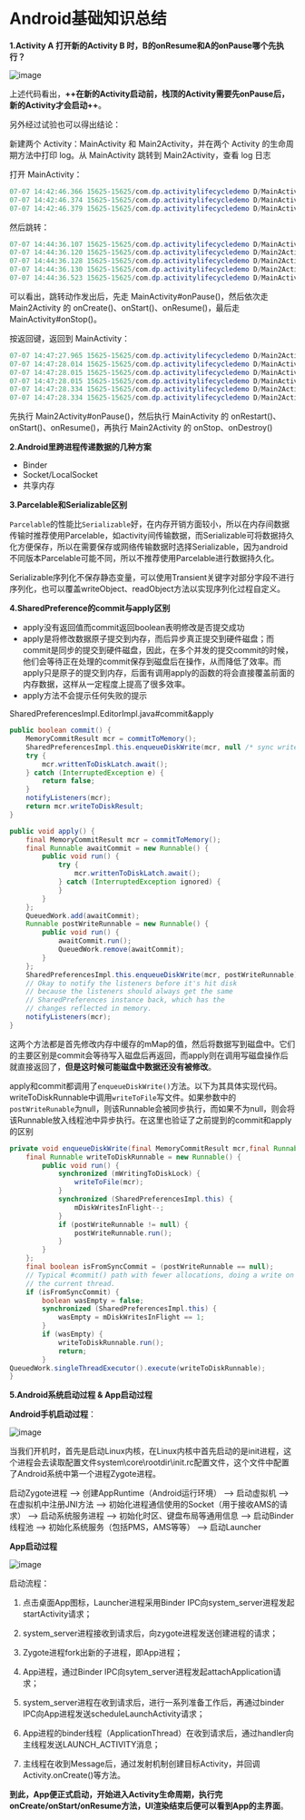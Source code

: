 # Android基础知识总结

**1.Activity A 打开新的Activity B 时，B的onResume和A的onPause哪个先执行？**

![image](http://o9m6aqy3r.bkt.clouddn.com//Activity/resumeTopActivityInnerLocker.png)

上述代码看出，**++在新的Activity启动前，栈顶的Activity需要先onPause后，新的Activity才会启动++**。

另外经过试验也可以得出结论：

新建两个 Activity：MainActivity 和 Main2Activity，并在两个 Activity 的生命周期方法中打印 log。从 MainActivity 跳转到 Main2Activity，查看 log 日志

打开 MainActivity：

```Java
07-07 14:42:46.366 15625-15625/com.dp.activitylifecycledemo D/MainActivity: onCreate
07-07 14:42:46.374 15625-15625/com.dp.activitylifecycledemo D/MainActivity: onStart
07-07 14:42:46.379 15625-15625/com.dp.activitylifecycledemo D/MainActivity: onResume
```

然后跳转：

```Java
07-07 14:44:36.107 15625-15625/com.dp.activitylifecycledemo D/MainActivity: onPause
07-07 14:44:36.120 15625-15625/com.dp.activitylifecycledemo D/Main2Activity: onCreate
07-07 14:44:36.128 15625-15625/com.dp.activitylifecycledemo D/Main2Activity: onStart
07-07 14:44:36.130 15625-15625/com.dp.activitylifecycledemo D/Main2Activity: onResume
07-07 14:44:36.523 15625-15625/com.dp.activitylifecycledemo D/MainActivity: onStop
```
可以看出，跳转动作发出后，先走 MainActivity#onPause()，然后依次走 Main2Activity 的 onCreate()、onStart()、onResume()，最后走 MainActivity#onStop()。

按返回键，返回到 MainActivity：

```java
07-07 14:47:27.965 15625-15625/com.dp.activitylifecycledemo D/Main2Activity: onPause
07-07 14:47:28.014 15625-15625/com.dp.activitylifecycledemo D/MainActivity: onRestart
07-07 14:47:28.015 15625-15625/com.dp.activitylifecycledemo D/MainActivity: onStart
07-07 14:47:28.015 15625-15625/com.dp.activitylifecycledemo D/MainActivity: onResume
07-07 14:47:28.334 15625-15625/com.dp.activitylifecycledemo D/Main2Activity: onStop
07-07 14:47:28.334 15625-15625/com.dp.activitylifecycledemo D/Main2Activity: onDestroy
```
先执行 Main2Activity#onPause()，然后执行 MainActivity 的 onRestart()、onStart()、onResume()，再执行 Main2Activity 的 onStop、onDestroy()

**2.Android里跨进程传递数据的几种方案**

- Binder
- Socket/LocalSocket
- 共享内存

**3.Parcelable和Serializable区别**

`Parcelable`的性能比`Serializable`好，在内存开销方面较小，所以在内存间数据传输时推荐使用Parcelable，如activity间传输数据，而Serializable可将数据持久化方便保存，所以在需要保存或网络传输数据时选择Serializable，因为android不同版本Parcelable可能不同，所以不推荐使用Parcelable进行数据持久化。

Serializable序列化不保存静态变量，可以使用Transient关键字对部分字段不进行序列化，也可以覆盖writeObject、readObject方法以实现序列化过程自定义。

**4.SharedPreference的commit与apply区别**
- apply没有返回值而commit返回boolean表明修改是否提交成功
- apply是将修改数据原子提交到内存，而后异步真正提交到硬件磁盘；而commit是同步的提交到硬件磁盘，因此，在多个并发的提交commit的时候，他们会等待正在处理的commit保存到磁盘后在操作，从而降低了效率。而apply只是原子的提交到内存，后面有调用apply的函数的将会直接覆盖前面的内存数据，这样从一定程度上提高了很多效率。
- apply方法不会提示任何失败的提示

SharedPreferencesImpl.EditorImpl.java#commit&apply

```java
public boolean commit() {
    MemoryCommitResult mcr = commitToMemory();
    SharedPreferencesImpl.this.enqueueDiskWrite(mcr, null /* sync write on this thread okay */);
    try {
        mcr.writtenToDiskLatch.await();
    } catch (InterruptedException e) {
        return false;
    }
    notifyListeners(mcr);
    return mcr.writeToDiskResult;
}

public void apply() {
    final MemoryCommitResult mcr = commitToMemory();
    final Runnable awaitCommit = new Runnable() {
        public void run() {
            try {
                mcr.writtenToDiskLatch.await();
            } catch (InterruptedException ignored) {
            }
        }
    };
    QueuedWork.add(awaitCommit);
    Runnable postWriteRunnable = new Runnable() {
        public void run() {
            awaitCommit.run();
            QueuedWork.remove(awaitCommit);
        }
    };
    SharedPreferencesImpl.this.enqueueDiskWrite(mcr, postWriteRunnable);
    // Okay to notify the listeners before it's hit disk
    // because the listeners should always get the same
    // SharedPreferences instance back, which has the
    // changes reflected in memory.
    notifyListeners(mcr);
}
```
这两个方法都是首先修改内存中缓存的mMap的值，然后将数据写到磁盘中。它们的主要区别是commit会等待写入磁盘后再返回，而apply则在调用写磁盘操作后就直接返回了，**但是这时候可能磁盘中数据还没有被修改**。

apply和commit都调用了`enqueueDiskWrite()`方法。以下为其具体实现代码。writeToDiskRunnable中调用`writeToFile`写文件。如果参数中的`postWriteRunable`为null，则该Runnable会被同步执行，而如果不为null，则会将该Runnable放入线程池中异步执行。在这里也验证了之前提到的commit和apply的区别

```java
private void enqueueDiskWrite(final MemoryCommitResult mcr,final Runnable postWriteRunnable) {
    final Runnable writeToDiskRunnable = new Runnable() {
        public void run() {
            synchronized (mWritingToDiskLock) {
                writeToFile(mcr);
            }
            synchronized (SharedPreferencesImpl.this) {
                mDiskWritesInFlight--;
            }
            if (postWriteRunnable != null) {
                postWriteRunnable.run();
            }
        }
    };
    final boolean isFromSyncCommit = (postWriteRunnable == null);
    // Typical #commit() path with fewer allocations, doing a write on
    // the current thread.
    if (isFromSyncCommit) {
        boolean wasEmpty = false;
        synchronized (SharedPreferencesImpl.this) {
            wasEmpty = mDiskWritesInFlight == 1;
        }
        if (wasEmpty) {
            writeToDiskRunnable.run();
            return;
        }
QueuedWork.singleThreadExecutor().execute(writeToDiskRunnable);
}
```

**5.Android系统启动过程 & App启动过程**

**Android手机启动过程**：

![image](http://o9m6aqy3r.bkt.clouddn.com//Application/android-booting.jpg)

当我们开机时，首先是启动Linux内核，在Linux内核中首先启动的是init进程，这个进程会去读取配置文件system\core\rootdir\init.rc配置文件，这个文件中配置了Android系统中第一个进程Zygote进程。

启动Zygote进程 --> 创建AppRuntime（Android运行环境） --> 启动虚拟机 --> 在虚拟机中注册JNI方法 --> 初始化进程通信使用的Socket（用于接收AMS的请求） --> 启动系统服务进程 --> 初始化时区、键盘布局等通用信息 --> 启动Binder线程池 --> 初始化系统服务（包括PMS，AMS等等） --> 启动Launcher

**App启动过程**

![image](http://o9m6aqy3r.bkt.clouddn.com//Activity/start_activity_process.jpg)

启动流程：
1. 点击桌面App图标，Launcher进程采用Binder IPC向system_server进程发起startActivity请求；

2. system_server进程接收到请求后，向zygote进程发送创建进程的请求；

3. Zygote进程fork出新的子进程，即App进程；

4. App进程，通过Binder IPC向sytem_server进程发起attachApplication请求；

5. system_server进程在收到请求后，进行一系列准备工作后，再通过binder IPC向App进程发送scheduleLaunchActivity请求；

6. App进程的binder线程（ApplicationThread）在收到请求后，通过handler向主线程发送LAUNCH_ACTIVITY消息；

7. 主线程在收到Message后，通过发射机制创建目标Activity，并回调Activity.onCreate()等方法。

**到此，App便正式启动，开始进入Activity生命周期，执行完onCreate/onStart/onResume方法，UI渲染结束后便可以看到App的主界面**。 

